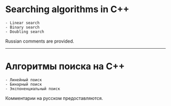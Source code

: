 # Searching algorithms in C++

	- Linear search
	- Binary search
	- Doubling search

Russian comments are provided. 
    
____

# Алгоритмы поиска на C++

	- Линейный поиск
	- Бинарный поиск
	- Экспоненциальный поиск

Комментарии на русском предоставляются.
